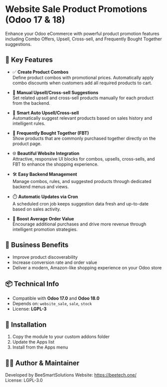 # Website Sale Product Promotions (Odoo 17 & 18)

Enhance your Odoo eCommerce with powerful product promotion features including Combo Offers, Upsell, Cross-sell, and Frequently Bought Together suggestions.

## 🔑 Key Features

- ✅ **Create Product Combos**  
  Define product combos with promotional prices. Automatically apply combo discounts when customers add all required products to cart.

- 🛒 **Manual Upsell/Cross-sell Suggestions**  
  Set related upsell and cross-sell products manually for each product from the backend.

- 🤖 **Smart Auto Upsell/Cross-sell**  
  Automatically suggest relevant products based on sales history and intelligent rules.

- 🔄 **Frequently Bought Together (FBT)**  
  Show products that are commonly purchased together directly on the product page.

- 🌐 **Beautiful Website Integration**  
  Attractive, responsive UI blocks for combos, upsells, cross-sells, and FBT to enhance the shopping experience.

- 🛠️ **Easy Backend Management**  
  Manage combos, rules, and suggested products through dedicated backend menus and views.

- ⏱️ **Automatic Updates via Cron**  
  A scheduled cron job keeps suggestion data fresh and up-to-date based on sales activity.

- 💸 **Boost Average Order Value**  
  Encourage additional purchases and drive more revenue through intelligent promotion strategies.

## 🎯 Business Benefits

- Improve product discoverability
- Increase conversion rate and order value
- Deliver a modern, Amazon-like shopping experience on your Odoo store

## 📦 Technical Info

- Compatible with **Odoo 17.0** and **Odoo 18.0**
- Depends on: `website_sale`, `sale`, `stock`
- License: **LGPL-3**

## 🔧 Installation

1. Copy the module to your custom addons folder
2. Update the Apps list
3. Install from the Apps menu

## 🧑‍💻 Author & Maintainer

Developed by BeeSmartSolutions
Website: https://beetech.one/  
License: LGPL-3.0
